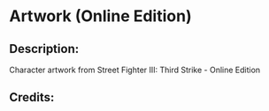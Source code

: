 # Artwork (Online Edition)

## Description: 

Character artwork from Street Fighter III: Third Strike - Online Edition

## Credits: 



